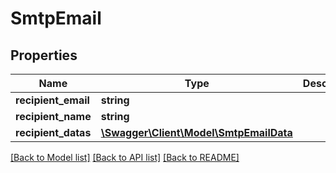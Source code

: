 # SmtpEmail

## Properties
Name | Type | Description | Notes
------------ | ------------- | ------------- | -------------
**recipient_email** | **string** |  | 
**recipient_name** | **string** |  | [optional] 
**recipient_datas** | [**\Swagger\Client\Model\SmtpEmailData**](SmtpEmailData.md) |  | [optional] 

[[Back to Model list]](../README.md#documentation-for-models) [[Back to API list]](../README.md#documentation-for-api-endpoints) [[Back to README]](../README.md)


